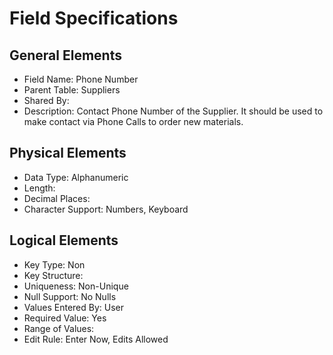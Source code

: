 # Field Specifications

## General Elements

- Field Name: Phone Number
- Parent Table: Suppliers
- Shared By: 
- Description: Contact Phone Number of the Supplier. It should be used to make contact via Phone Calls to order new materials.

## Physical Elements

- Data Type: Alphanumeric
- Length: 
- Decimal Places: 
- Character Support: Numbers, Keyboard

## Logical Elements

- Key Type: Non
- Key Structure: 
- Uniqueness: Non-Unique
- Null Support: No Nulls
- Values Entered By: User
- Required Value: Yes
- Range of Values: 
- Edit Rule: Enter Now, Edits Allowed

